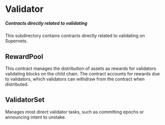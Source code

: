 # Validator

##### Contracts directly related to validating

This subdirectory contains contracts directly related to validating on Supernets.

## RewardPool

This contract manages the distribution of assets as rewards for validators validating blocks on the child chain. The contract accounts for rewards due to validators, which validators can withdraw from the contract when distributed.

## ValidatorSet

Manages most direct validator tasks, such as committing epochs or announcing intent to unstake.

